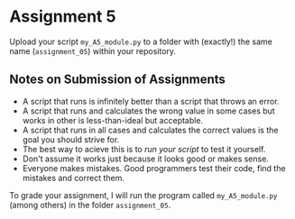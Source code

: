 # Assignment 5

Upload your script ```my_A5_module.py``` to a folder with (exactly!) the same name (```assignment_05```)
within your repository. 



## Notes on Submission of Assignments


- A script that runs is infinitely better than a script that throws an error. 
- A script that runs and calculates the wrong value in some cases but works in other is less-than-ideal but acceptable. 
- A script that runs in all cases and calculates the correct values is the goal you should strive for. 
- The best way to acieve this is to *run your script* to test it yourself. 
- Don't assume it works just because it looks good or makes sense. 
- Everyone makes mistakes. Good programmers test their code, find the mistakes and correct them. 

To grade your assignment, I will run the program called
```my_A5_module.py``` (among others) in the folder ```assignment_05```.



